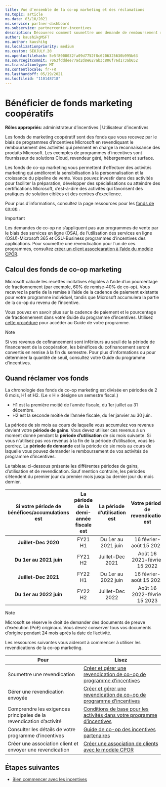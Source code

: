 ```yaml
---
title: Vue d’ensemble de la co-op marketing et des réclamations
ms.topic: article
ms.date: 03/10/2021
ms.service: partner-dashboard
ms.subservice: partnercenter-incentives
description: Découvrez comment soumettre une demande de remboursement réussie pour vos incentives en organisant la documentation, les factures, les déclarations et les preuves d’exécution appropriées.
author: kaushikgMSFT
ms.author: kaushikg
ms.localizationpriority: medium
ms.custom: SEOJULY.20
ms.openlocfilehash: 5e5f8000032fa09d7752f8c6206325630b995b63
ms.sourcegitcommit: 7063fdddee77ad2d8e627ab3c806f76d173ab652
ms.translationtype: MT
ms.contentlocale: fr-FR
ms.lasthandoff: 05/19/2021
ms.locfileid: "110148718"
---
```

# <a name="earn-cooperative-marketing-funds"></a>Bénéficier de fonds marketing coopératifs

**Rôles appropriés**: administrateur d’incentives | Utilisateur d’incentives

Les fonds de marketing coopératif sont des fonds que vous recevez par le biais de programmes d’incentives Microsoft en revendiquant le remboursement des activités qui prennent en charge la reconnaissance des produits Microsoft. Les exemples de programmes d’incentives sont fournisseur de solutions Cloud, revendeur géré, hébergement et surface.

Les fonds de co-op marketing vous permettent d’effectuer des activités marketing qui améliorent la sensibilisation à la personnalisation et la croissance du pipeline de vente. Vous pouvez investir dans des activités pour faciliter la préparation, développer des spécialisations ou atteindre des certifications Microsoft, c’est-à-dire des activités qui favorisent des pratiques de solution ciblées et des centres d’excellence.

Pour plus d’informations, consultez la page ressources pour les [fonds de co-op](https://partner.microsoft.com/asset/collection/co-op-funds-resources#/) .

>[!Important]
>Les demandes de co-op ne s’appliquent pas aux programmes de vente par le biais des services en ligne (OSA), de l’utilisation des services en ligne (OSU)-Microsoft 365 et OSU-Business programmes d’incentives des applications. Pour soumettre une revendication pour l’un de ces programmes, consultez [créer un client associearation à l’aide du modèle CPOR](submit-osa-claim.md).

## <a name="how-co-op-funds-are-calculated"></a>Calcul des fonds de co-op marketing

Microsoft calcule les recettes incitatives éligibles à l’aide d’un pourcentage de fractionnement (par exemple, 60% de remise-40% de co-op). Vous recevrez la partie de la remise à l’aide de la cadence de paiement existante pour votre programme individuel, tandis que Microsoft accumulera la partie de la co-op du revenu de l’incentive.

Vous pouvez en savoir plus sur la cadence de paiement et le pourcentage de fractionnement dans votre Guide du programme d’incentives. Utilisez [cette procédure](incentives-determined-your-program-eligibility.md) pour accéder au Guide de votre programme.

>[!NOTE]
>Si vos revenus de cofinancement sont inférieurs au seuil de la période de financement de la coopération, les bénéfices du cofinancement seront convertis en remise à la fin du semestre. Pour plus d’informations ou pour déterminer la quantité de seuil, consultez votre Guide du programme d’incentives.

## <a name="when-to-claim-your-funds"></a>Quand réclamer vos fonds

La chronologie des fonds de co-op marketing est divisée en périodes de 2 6 mois, H1 et H2. (Le « H » désigne un semestre fiscal.)

- H1 est la première moitié de l’année fiscale, du 1er juillet au 31 décembre.
- H2 est la seconde moitié de l’année fiscale, du 1er janvier au 30 juin.

La période de six mois au cours de laquelle vous accumulez vos revenus devient votre **période de gains**. Vous devez utiliser ces revenus à un moment donné pendant la **période d’utilisation** de six mois suivante. Si vous n’utilisez pas vos revenus à la fin de la période d’utilisation, vous les perdrez. La **période de demande** est la période de six mois au cours de laquelle vous pouvez demander le remboursement de vos activités de programme d’incentives.

Le tableau ci-dessous présente les différentes périodes de gains, d’utilisation et de revendication. Sauf mention contraire, les périodes s’étendent du premier jour du premier mois jusqu’au dernier jour du mois dernier.

|  Si votre période de bénéfices/accumulations est  |La période de la demi-année fiscale est  |  La période d’utilisation est  |  Votre période de revendication est  |
| :-----------: | :-----------: | :-----------: | :-----------: |
|**Juillet-Dec 2020**| FY21 H1  |  Du 1er au 2021 juin  |  16 février-août 15 2021  |
|**Du 1er au 2021 juin** |  FY21 H2  |  Juillet-Dec 2021  |  Août 16 2021-février 15 2022  |
|**Juillet-Dec 2021**|  FY22 H1  |  Du 1er au 2022 juin  |  16 février-août 15 2022  |
|**Du 1er au 2022 juin** |  FY22 H2  |  Juillet-Dec 2022  |  Août 16 2022-février 15 2023  |

>[!NOTE]
>Microsoft se réserve le droit de demander des documents de preuve d’exécution (PoE) originaux. Vous devez conserver tous vos documents d’origine pendant 24 mois après la date de l’activité.

Les ressources suivantes vous aideront à commencer à utiliser les revendications de la co-op marketing.

| Pour | Lisez |
| ------ | ----------- |
| Soumettre une revendication |  [Créer et gérer une revendication de co-op de programme d’incentives](create-incentives-claims.md)  |
| Gérer une revendication envoyée | [Créer et gérer une revendication de co-op de programme d’incentives](create-incentives-claims.md)    |
| Comprendre les exigences principales de la revendication d’activité | [Conditions de base pour les activités dans votre programme d’incentives](core-requirements.md)   |
| Consulter les détails de votre programme d’incentives | [Guide de co-op des incentives partenaires](https://assetsprod.microsoft.com/co-op-guidebook.pdf)  |
| Créer une association client et envoyer une revendication | [Créer une association de clients avec le modèle CPOR](submit-osa-claim.md)   |

## <a name="next-steps"></a>Étapes suivantes

- [Bien commencer avec les incentives](incentives-get-started-intro.md)
